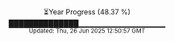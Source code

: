 <p align="center">
⏳Year Progress (48.37 %) <br>
██████████████▁▁▁▁▁▁▁▁▁▁▁▁▁▁▁▁ <br>
<sub>Updated: Thu, 26 Jun 2025 12:50:57 GMT</sub>
</p>


